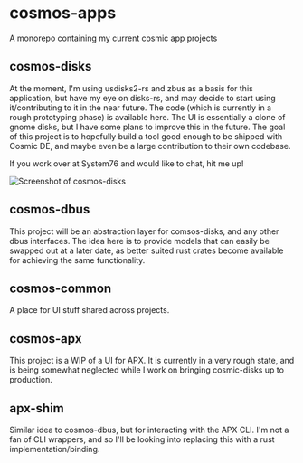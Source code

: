 # cosmos-apps
A monorepo containing my current cosmic app projects

## cosmos-disks
At the moment, I'm using usdisks2-rs and zbus as a basis for this application, but have my eye on disks-rs, and may decide to start using it/contributing to it in the near future.
The code (which is currently in a rough prototyping phase) is available here.  The UI is essentially a clone of gnome disks, but I have some plans to improve this in the future. 
The goal of this project is to hopefully build a tool good enough to be shipped with Cosmic DE, and maybe even be a large contribution to their own codebase. 

If you work over at System76 and would like to chat, hit me up!

![Screenshot of cosmos-disks](https://github.com/stoorps/cosmos-apps/blob/main/screenshots/cosmos-disks.png)


## cosmos-dbus
This project will be an abstraction layer for comsos-disks, and any other dbus interfaces. The idea here is to provide models that can easily be swapped out at a later date, as better suited rust crates become available for achieving the same functionality.

## cosmos-common
A place for UI stuff shared across projects.

## cosmos-apx
This project is a WIP of a UI for APX. It is currently in a very rough state, and is being somewhat neglected while I work on bringing cosmic-disks up to production.

## apx-shim
Similar idea to cosmos-dbus, but for interacting with the APX CLI. I'm not a fan of CLI wrappers, and so I'll be looking into replacing this with a rust implementation/binding. 
